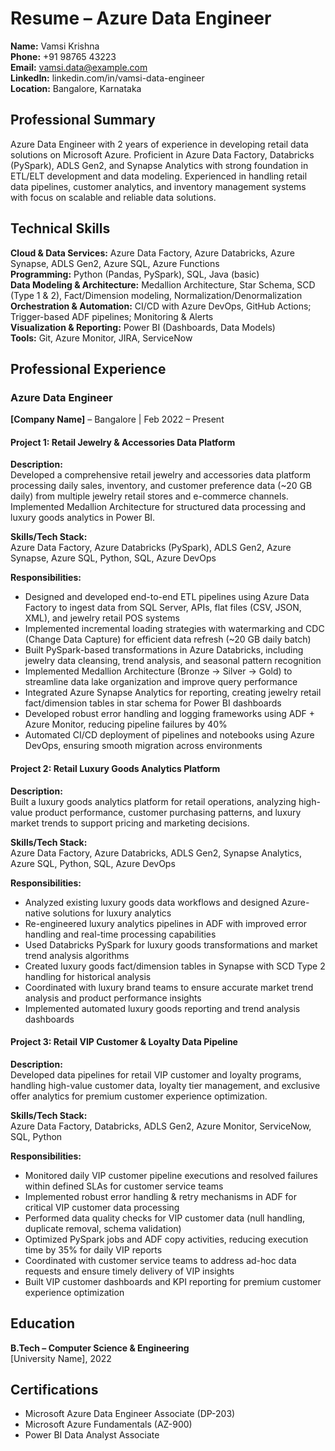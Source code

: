 # Resume – Azure Data Engineer

**Name:** Vamsi Krishna  
**Phone:** +91 98765 43223  
**Email:** vamsi.data@example.com  
**LinkedIn:** linkedin.com/in/vamsi-data-engineer  
**Location:** Bangalore, Karnataka  

## Professional Summary

Azure Data Engineer with 2 years of experience in developing retail data solutions on Microsoft Azure. Proficient in Azure Data Factory, Databricks (PySpark), ADLS Gen2, and Synapse Analytics with strong foundation in ETL/ELT development and data modeling. Experienced in handling retail data pipelines, customer analytics, and inventory management systems with focus on scalable and reliable data solutions.

## Technical Skills

**Cloud & Data Services:** Azure Data Factory, Azure Databricks, Azure Synapse, ADLS Gen2, Azure SQL, Azure Functions  
**Programming:** Python (Pandas, PySpark), SQL, Java (basic)  
**Data Modeling & Architecture:** Medallion Architecture, Star Schema, SCD (Type 1 & 2), Fact/Dimension modeling, Normalization/Denormalization  
**Orchestration & Automation:** CI/CD with Azure DevOps, GitHub Actions; Trigger-based ADF pipelines; Monitoring & Alerts  
**Visualization & Reporting:** Power BI (Dashboards, Data Models)  
**Tools:** Git, Azure Monitor, JIRA, ServiceNow  

## Professional Experience

### Azure Data Engineer
**[Company Name]** – Bangalore | Feb 2022 – Present  

#### Project 1: Retail Jewelry & Accessories Data Platform

**Description:**  
Developed a comprehensive retail jewelry and accessories data platform processing daily sales, inventory, and customer preference data (~20 GB daily) from multiple jewelry retail stores and e-commerce channels. Implemented Medallion Architecture for structured data processing and luxury goods analytics in Power BI.

**Skills/Tech Stack:**  
Azure Data Factory, Azure Databricks (PySpark), ADLS Gen2, Azure Synapse, Azure SQL, Python, SQL, Azure DevOps

**Responsibilities:**
- Designed and developed end-to-end ETL pipelines using Azure Data Factory to ingest data from SQL Server, APIs, flat files (CSV, JSON, XML), and jewelry retail POS systems
- Implemented incremental loading strategies with watermarking and CDC (Change Data Capture) for efficient data refresh (~20 GB daily batch)
- Built PySpark-based transformations in Azure Databricks, including jewelry data cleansing, trend analysis, and seasonal pattern recognition
- Implemented Medallion Architecture (Bronze → Silver → Gold) to streamline data lake organization and improve query performance
- Integrated Azure Synapse Analytics for reporting, creating jewelry retail fact/dimension tables in star schema for Power BI dashboards
- Developed robust error handling and logging frameworks using ADF + Azure Monitor, reducing pipeline failures by 40%
- Automated CI/CD deployment of pipelines and notebooks using Azure DevOps, ensuring smooth migration across environments

#### Project 2: Retail Luxury Goods Analytics Platform

**Description:**  
Built a luxury goods analytics platform for retail operations, analyzing high-value product performance, customer purchasing patterns, and luxury market trends to support pricing and marketing decisions.

**Skills/Tech Stack:**  
Azure Data Factory, Azure Databricks, ADLS Gen2, Synapse Analytics, Azure SQL, Python, SQL, Azure DevOps

**Responsibilities:**
- Analyzed existing luxury goods data workflows and designed Azure-native solutions for luxury analytics
- Re-engineered luxury analytics pipelines in ADF with improved error handling and real-time processing capabilities
- Used Databricks PySpark for luxury goods transformations and market trend analysis algorithms
- Created luxury goods fact/dimension tables in Synapse with SCD Type 2 handling for historical analysis
- Coordinated with luxury brand teams to ensure accurate market trend analysis and product performance insights
- Implemented automated luxury goods reporting and trend analysis dashboards

#### Project 3: Retail VIP Customer & Loyalty Data Pipeline

**Description:**  
Developed data pipelines for retail VIP customer and loyalty programs, handling high-value customer data, loyalty tier management, and exclusive offer analytics for premium customer experience optimization.

**Skills/Tech Stack:**  
Azure Data Factory, Databricks, ADLS Gen2, Azure Monitor, ServiceNow, SQL, Python

**Responsibilities:**
- Monitored daily VIP customer pipeline executions and resolved failures within defined SLAs for customer service teams
- Implemented robust error handling & retry mechanisms in ADF for critical VIP customer data processing
- Performed data quality checks for VIP customer data (null handling, duplicate removal, schema validation)
- Optimized PySpark jobs and ADF copy activities, reducing execution time by 35% for daily VIP reports
- Coordinated with customer service teams to address ad-hoc data requests and ensure timely delivery of VIP insights
- Built VIP customer dashboards and KPI reporting for premium customer experience optimization

## Education

**B.Tech – Computer Science & Engineering**  
[University Name], 2022

## Certifications

- Microsoft Azure Data Engineer Associate (DP-203)
- Microsoft Azure Fundamentals (AZ-900)
- Power BI Data Analyst Associate
